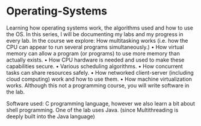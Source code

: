 # Operating-Systems
Learning how operating systems work, the algorithms used and how to use the OS. In this series, I will be documenting my labs and my progress in every lab. In the course we explore: 
How multitasking works (i.e. how the CPU can appear to run several programs simultaneously.) • How virtual memory can allow a program (or programs) to use more memory than actually exists. • How CPU hardware is needed and used to make these capabilities secure. • Various scheduling algorithms. • How concurrent tasks can share resources safely. • How networked client-server (including cloud computing) work and how to use them. • How machine virtualization works. Although this not a programming course, you will write software in the lab. 

Software used: C programming language, however we also learn a bit about shell programming. One of the lab uses Java. (since Multithreading is deeply built into the Java language)
